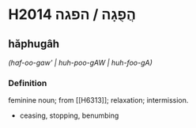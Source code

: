 # H2014 הֲפֻגָה / הפגה

## hăphugâh

_(haf-oo-gaw' | huh-poo-ɡAW | huh-foo-ɡA)_

### Definition

feminine noun; from [[H6313]]; relaxation; intermission.

- ceasing, stopping, benumbing
